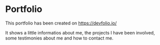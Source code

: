 # Portfolio
This portfolio has been created on https://devfolio.io/

It shows a little informatios about me, the projects I have been involved,
some testimonies about me and how to contact me.
